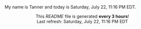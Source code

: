My name is Tanner and today is Saturday, July 22, 11:16 PM EDT.

<p align="center">This <i>README</i> file is generated <b>every 3 hours</b>!</br>Last refresh: Saturday, July 22, 11:16 PM EDT<br /></p>
